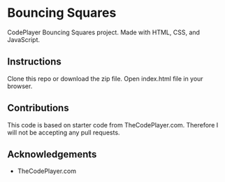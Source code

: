 # Bouncing Squares
CodePlayer Bouncing Squares project. Made with HTML, CSS, and JavaScript.

## Instructions
Clone this repo or download the zip file. Open index.html file in your browser.

## Contributions
This code is based on starter code from TheCodePlayer.com. Therefore I will not be accepting any pull requests.

## Acknowledgements
* TheCodePlayer.com
